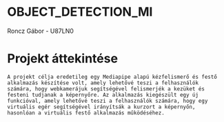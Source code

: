# OBJECT_DETECTION_MI
Roncz Gábor - U87LN0

# Projekt áttekintése
    A projekt célja eredetileg egy Mediapipe alapú kézfelismerő és festő alkalmazás készítése volt, amely lehetővé teszi a felhasználók számára, hogy webkamerájuk segítségével felismerjék a kezüket és festeni tudjanak a képernyőre. Az alkalmazás kiegészült egy új funkcióval, amely lehetővé teszi a felhasználók számára, hogy egy virtuális egér segítségével irányítsák a kurzort a képernyőn, hasonlóan a virtuális festő alkalmazás működéséhez.